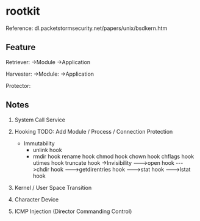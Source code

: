 rootkit
=======

Reference: dl.packetstormsecurity.net/papers/unix/bsdkern.htm

Feature
-------
Retriever:
->Module
->Application

Harvester:
->Module:
->Application

Protector:

Notes
-------
1. System Call Service

2. Hooking TODO: Add Module / Process / Connection Protection
    - Immutability 
        + unlink hook 
        + rmdir hook
    rename hook
    chmod hook
    chown hook
    chflags hook
    utimes hook
    truncate hook
->Invisibility
--->open hook
--->chdir hook
--->getdirentries hook
--->stat hook
--->lstat hook
3. Kernel / User Space Transition
4. Character Device
5. ICMP Injection (Director Commanding Control)
